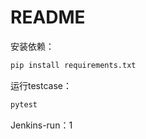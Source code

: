 # README

安装依赖：

```python
pip install requirements.txt
```

运行testcase：

```python
pytest
```

Jenkins-run：1
